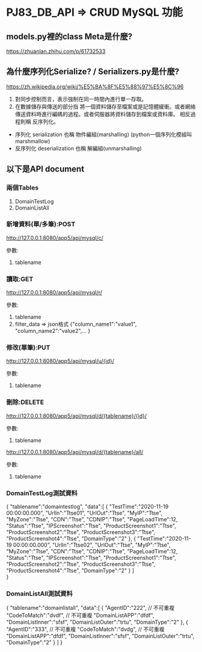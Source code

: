 # PJ83_DB_API => CRUD MySQL 功能


## models.py裡的class Meta是什麼?
https://zhuanlan.zhihu.com/p/61732533


## 為什麼序列化Serialize?  /  Serializers.py是什麼?
https://zh.wikipedia.org/wiki/%E5%BA%8F%E5%88%97%E5%8C%96

1. 對同步控制而言，表示強制在同一時間內進行單一存取。
2. 在數據儲存與傳送的部分指 將一個資料儲存至檔案或是記憶體緩衝。或者網絡傳送資料時進行編碼的過程。或者伺服器將資料儲存到檔案或資料庫。
相反過程則稱 反序列化。

* 序列化 serialization 也稱 物件編組(marshalling) (python一個序列化模組叫marshmallow)
* 反序列化 deserialization 也稱 解編組(unmarshalling)




## 以下是API document 
### 兩個Tables
1. DomainTestLog
2. DomainListAll

### 新增資料(單/多筆):POST
http://127.0.0.1:8080/app5/api/mysql/c/

參數:
1. tablename 

### 讀取:GET
http://127.0.0.1:8080/app5/api/mysql/r/

參數:
1. tablename 
2. filter_data => json格式  {"column_name1":"value1", "column_name2":"value2",... }



### 修改(單筆):PUT
http://127.0.0.1:8080/app5/api/mysql/u/{id}/

參數:
1. tablename 

### 刪除:DELETE
http://127.0.0.1:8080/app5/api/mysql/d/{tablename}/{id}/

參數:
1. tablename 

http://127.0.0.1:8080/app5/api/mysql/d/{tablename}/all/

參數:
1. tablename 

### DomainTestLog測試資料
{
    "tablename":"domaintestlog",
    "data":[
        {
            "TestTime":"2020-11-19 00:00:00.000",
            "UrlIn":"Ttse01",
            "UrlOut":"Ttse",
            "MyIP":"Ttse",
            "MyZone":"Ttse",
            "CDN":"Ttse",
            "CDNIP":"Ttse",
            "PageLoadTime":12,
            "Status":"Ttse",
            "IPScreenshot":"Ttse",
            "ProductScreenshot1":"Ttse",
            "ProductScreenshot2":"Ttse",
            "ProductScreenshot3":"Ttse",
            "ProductScreenshot4":"Ttse",
            "DomainType":"2"
        },
        {
            "TestTime":"2020-11-19 00:00:00.000",
            "UrlIn":"Ttse02",
            "UrlOut":"Ttse",
            "MyIP":"Ttse",
            "MyZone":"Ttse",
            "CDN":"Ttse",
            "CDNIP":"Ttse",
            "PageLoadTime":12,
            "Status":"Ttse",
            "IPScreenshot":"Ttse",
            "ProductScreenshot1":"Ttse",
            "ProductScreenshot2":"Ttse",
            "ProductScreenshot3":"Ttse",
            "ProductScreenshot4":"Ttse",
            "DomainType":"2"
        }
    ]    
}




### DomainListAll測試資料
{
    "tablename":"domainlistall",
    "data":[
        {
            "AgentID":"222",  // 不可重複
            "CodeToMatch":"dvdf", // 不可重複
            "DomainListAPP":"dfdf",
            "DomainListInner":"sfsf",
            "DomainListOuter":"trtu",
            "DomainType":"2"
        },
        {
            "AgentID":"333",  // 不可重複
            "CodeToMatch":"dvdg", // 不可重複
            "DomainListAPP":"dfdf",
            "DomainListInner":"sfsf",
            "DomainListOuter":"trtu",
            "DomainType":"2"
        }
    ]
}



